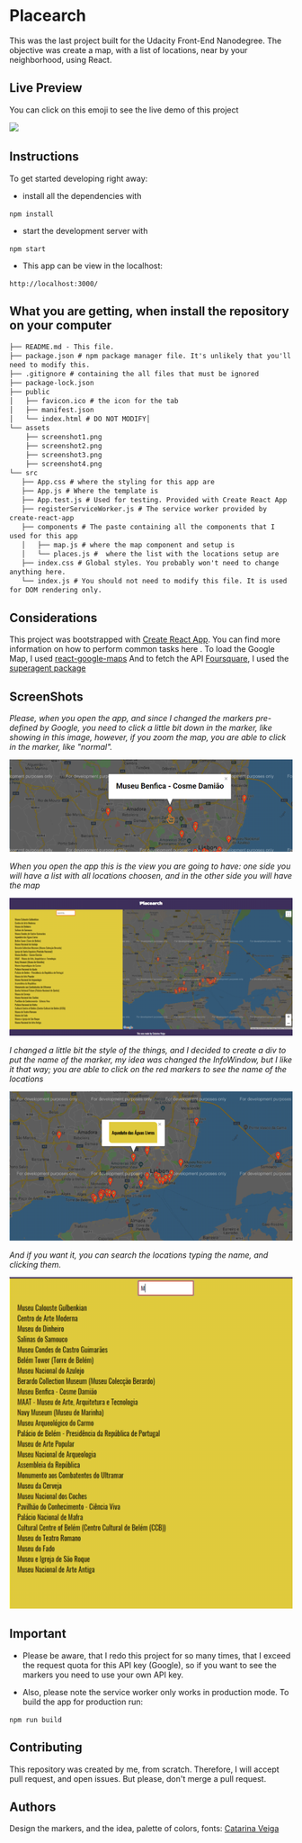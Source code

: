 # Placearch

This was the last project built for the Udacity Front-End Nanodegree. The objective was create a map, with a list of locations, near by your neighborhood, using React.

## Live Preview

You can click on this emoji to see the live demo of this project

<a href=""><img src="https://emojis.slackmojis.com/emojis/images/1465929657/511/heroku.png?1465929657" style="height: 25px"></a>

## Instructions
To get started developing right away:

* install all the dependencies with

`npm install`

* start the development server with

`npm start`

* This app can be view in the localhost: 

`http://localhost:3000/`

## What you are getting, when install the repository on your computer

````
├── README.md - This file.
├── package.json # npm package manager file. It's unlikely that you'll need to modify this.
├── .gitignore # containing the all files that must be ignored
├── package-lock.json
├── public
│   ├── favicon.ico # the icon for the tab
│   ├── manifest.json
│   └── index.html # DO NOT MODIFY│
└── assets
    ├── screenshot1.png 
    ├── screenshot2.png
    ├── screenshot3.png
    ├── screenshot4.png
└── src
   ├── App.css # where the styling for this app are
   ├── App.js # Where the template is
   ├── App.test.js # Used for testing. Provided with Create React App
   ├── registerServiceWorker.js # The service worker provided by create-react-app
   ├── components # The paste containing all the components that I used for this app
   │   ├── map.js # where the map component and setup is
   │   └── places.js #  where the list with the locations setup are
   ├── index.css # Global styles. You probably won't need to change anything here.
   └── index.js # You should not need to modify this file. It is used for DOM rendering only.
````

## Considerations

This project was bootstrapped with <a href="https://github.com/facebook/create-react-app">Create React App</a>. You can find more information on how to perform common tasks here .
To load the Google Map, I used <a href="https://github.com/tomchentw/react-google-maps">react-google-maps</a>
And to fetch the API <a href="https://developer.foursquare.com/docs">Foursquare</a>, I used the <a href="https://visionmedia.github.io/superagent/">superagent package</a>

## ScreenShots
*Please, when you open the app, and since I changed the markers pre-defined by Google, you need to click a little bit down in the marker, like showing in this image, however, if you zoom the map, you are able to click in the marker, like "normal".*

![alt text](assets/screenshot1.png)

*When you open the app this is the view you are going to have: one side you will have a list with all locations choosen, and in the other side you will have the map*

![alt text](assets/screenshot2.png)

*I changed a little bit the style of the things, and I decided to create a div to put the name of the marker, my idea was changed the InfoWindow, but I like it that way; you are able to click on the red markers to see the name of the locations*

![alt text](assets/screenshot3.png)

*And if you want it, you can search the locations typing the name, and clicking them.*

![alt text](assets/screenshot4.png)


## Important

* Please be aware, that I redo this project for so many times, that I exceed the request quota for this API key (Google), so if you want to see the markers you need to use your own API key.

* Also, please note the service worker only works in production mode. To build the app for production run:

`npm run build`

## Contributing

This repository was created by me, from scratch. Therefore, I will accept pull request, and open issues. But please, don't merge a pull request.

## Authors

Design the markers, and the idea, palette of colors, fonts: <a href="https://github.com/cveiga819">Catarina Veiga</a>
